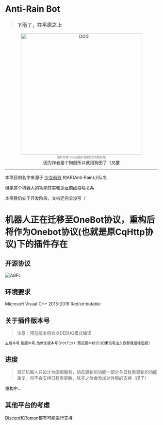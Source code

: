 # Anti-Rain Bot
> ### 下雨了，在平原之上
<div align="center">
   	<img width="400" src="https://i.loli.net/2020/10/20/L9aH6eiA4EsgXDx.png" alt="DOG">
    </br>
    <font size="-6" color="#707070">
        图片作者:Yime(图片版权归作者所有)
	</font></br>
因为作者是个狗厨所以就用狗图了（叉腰</br>
</div>


-----

本项目的名字来源于 [少女前线](https://gf-cn.sunborngame.com/) 的AR(Anti-Rain)小队名

~~但是这个机器人的功能其实和[少女前线](https://gf-cn.sunborngame.com/)没啥关系~~

本项目仍处于开发阶段，文档还完全没写（

# 机器人正在迁移至OneBot协议，重构后将作为Onebot协议(也就是原CqHttp协议)下的插件存在

## 开源协议

![AGPL](https://img.shields.io/github/license/CBGan/SuiseiBot?style=for-the-badge)

## 环境要求

Microsoft Visual C++ 2015-2019 Redistributable

## 关于插件版本号

> 注意：预览版本将会以DEBUG模式编译

`主版本号`.`副版本号`.`热修复版本号(HotFix)`-`预览版本标识(如果没有这东西那就是稳定版)`

## 进度

>  目前机器人只设计为国服服务，动态更新的功能一部分与日程表更新的功能重复，将不会支持日程表更新，除非之后会添加对外服的支持（摸了）

重构中...

## 其他平台的考虑

[Discord](https://discord.com/)和[Tomon](https://beta.tomon.co/)都有可能进行支持